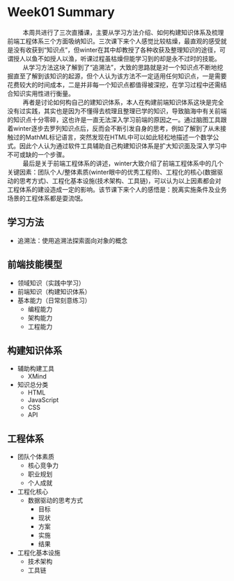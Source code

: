# Week01 Summary
&nbsp;&nbsp;&nbsp;&nbsp;&nbsp;&nbsp;&nbsp;&nbsp;&nbsp;本周共进行了三次直播课，主要从学习方法介绍、如何构建知识体系及梳理前端工程体系三个方面吸纳知识。三次课下来个人感觉比较枯燥，最直观的感受就是没有收获到“知识点”，但winter在其中却教授了各种收获及整理知识的途径，可谓授人以鱼不如授人以渔，听课过程虽枯燥但能学习到的却是永不过时的技能。<br> &nbsp;&nbsp;&nbsp;&nbsp;&nbsp;&nbsp;&nbsp;&nbsp;&nbsp;从学习方法这块了解到了“追溯法”，大致的思路就是对一个知识点不断地挖掘直至了解到该知识的起源，但个人认为该方法不一定适用任何知识点，一是需要花费较大的时间成本，二是并非每一个知识点都值得被深挖，在学习过程中还需结合知识实用性进行衡量。<br> &nbsp;&nbsp;&nbsp;&nbsp;&nbsp;&nbsp;&nbsp;&nbsp;&nbsp;再者是讨论如何构自己的建知识体系，本人在构建前端知识体系这块是完全没有过实践，其实也是因为不懂得去梳理且整理已学的知识，导致脑海中有关前端的知识点十分零碎，这也许是一直无法深入学习前端的原因之一。通过脑图工具跟着winter逐步去罗列知识点后，反而会不断引发自身的思考，例如了解到了从未接触过的MathML标记语言，突然发现在HTML中可以如此轻松地描述一个数学公式。因此个人认为通过软件工具辅助自己构建知识体系是扩大知识面及深入学习中不可或缺的一个步骤。<br> &nbsp;&nbsp;&nbsp;&nbsp;&nbsp;&nbsp;&nbsp;&nbsp;&nbsp;最后是关于前端工程体系的讲述，winter大致介绍了前端工程体系中的几个关键因素：团队个人/整体素质(winter眼中的优秀工程师)、工程化的核心(数据驱动的思考方式)、工程化基本设施(技术架构、工具链)，可以认为以上因素都会对工程体系的建设造成一定的影响。该节课下来个人的感悟是：脱离实施条件及业务场景的工程体系都是耍流氓。

## 学习方法
- 追溯法：使用追溯法探索面向对象的概念

## 前端技能模型
- 领域知识（实践中学习）
- 前端知识（构建知识体系）
- 基本能力（日常刻意练习）
   - 编程能力
   - 架构能力
   - 工程能力

## 构建知识体系
- 辅助构建工具
   - XMind
- 知识总分类
   - HTML
   - JavaScript
   - CSS
   - API

## 工程体系
- 团队个体素质
   - 核心竞争力
   - 职业规划
   - 个人成就
- 工程化核心
   - 数据驱动的思考方式
      - 目标
      - 现状
      - 方案
      - 实施
      - 结果
- 工程化基本设施
   - 技术架构
   - 工具链